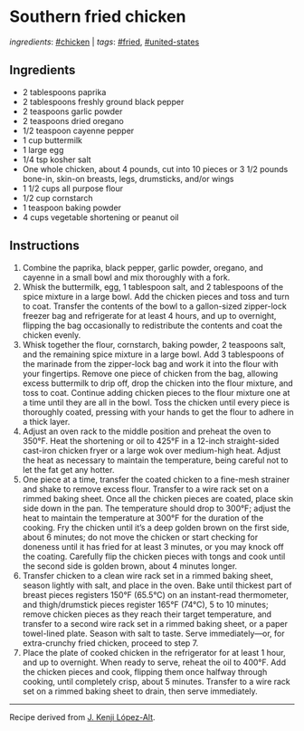 # Southern fried chicken

*ingredients*: [#chicken](../ingredients/chicken.md) | *tags*: [#fried](../tags/fried.md), [#united-states](../tags/united-states.md)

## Ingredients

- 2 tablespoons paprika
- 2 tablespoons freshly ground black pepper
- 2 teaspoons garlic powder
- 2 teaspoons dried oregano
- 1/2 teaspoon cayenne pepper
- 1 cup buttermilk
- 1 large egg
- 1/4 tsp kosher salt
- One whole chicken, about 4 pounds, cut into 10 pieces or 3 1/2 pounds bone-in, skin-on breasts, legs, drumsticks, and/or wings
- 1 1/2 cups all purpose flour
- 1/2 cup cornstarch
- 1 teaspoon baking powder
- 4 cups vegetable shortening or peanut oil


## Instructions

1. Combine the paprika, black pepper, garlic powder, oregano, and cayenne in a small bowl and mix thoroughly with a fork.
2. Whisk the buttermilk, egg, 1 tablespoon salt, and 2 tablespoons of the spice mixture in a large bowl. Add the chicken pieces and toss and turn to coat. Transfer the contents of the bowl to a gallon-sized zipper-lock freezer bag and refrigerate for at least 4 hours, and up to overnight, flipping the bag occasionally to redistribute the contents and coat the chicken evenly.
3. Whisk together the flour, cornstarch, baking powder, 2 teaspoons salt, and the remaining spice mixture in a large bowl. Add 3 tablespoons of the marinade from the zipper-lock bag and work it into the flour with your fingertips. Remove one piece of chicken from the bag, allowing excess buttermilk to drip off, drop the chicken into the flour mixture, and toss to coat. Continue adding chicken pieces to the flour mixture one at a time until they are all in the bowl. Toss the chicken until every piece is thoroughly coated, pressing with your hands to get the flour to adhere in a thick layer.
4. Adjust an oven rack to the middle position and preheat the oven to 350°F. Heat the shortening or oil to 425°F in a 12-inch straight-sided cast-iron chicken fryer or a large wok over medium-high heat. Adjust the heat as necessary to maintain the temperature, being careful not to let the fat get any hotter.
5. One piece at a time, transfer the coated chicken to a fine-mesh strainer and shake to remove excess flour. Transfer to a wire rack set on a rimmed baking sheet. Once all the chicken pieces are coated, place skin side down in the pan. The temperature should drop to 300°F; adjust the heat to maintain the temperature at 300°F for the duration of the cooking. Fry the chicken until it’s a deep golden brown on the first side, about 6 minutes; do not move the chicken or start checking for doneness until it has fried for at least 3 minutes, or you may knock off the coating. Carefully flip the chicken pieces with tongs and cook until the second side is golden brown, about 4 minutes longer.
6. Transfer chicken to a clean wire rack set in a rimmed baking sheet, season lightly with salt, and place in the oven. Bake until thickest part of breast pieces registers 150°F (65.5°C) on an instant-read thermometer, and thigh/drumstick pieces register 165°F (74°C), 5 to 10 minutes; remove chicken pieces as they reach their target temperature, and transfer to a second wire rack set in a rimmed baking sheet, or a paper towel-lined plate. Season with salt to taste. Serve immediately—or, for extra-crunchy fried chicken, proceed to step 7.
7. Place the plate of cooked chicken in the refrigerator for at least 1 hour, and up to overnight. When ready to serve, reheat the oil to 400°F. Add the chicken pieces and cook, flipping them once halfway through cooking, until completely crisp, about 5 minutes. Transfer to a wire rack set on a rimmed baking sheet to drain, then serve immediately.

---

Recipe derived from [J. Kenji López-Alt](https://www.seriouseats.com/the-food-lab-southern-fried-chicken-recipe).
